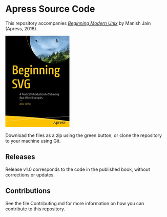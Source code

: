 # Apress Source Code

This repository accompanies [*Beginning Modern Unix*](http://www.apress.com/9781484235270) by Manish Jain (Apress, 2018).

[comment]: #cover
![Cover image](9781484235270.jpg)

Download the files as a zip using the green button, or clone the repository to your machine using Git.

## Releases

Release v1.0 corresponds to the code in the published book, without corrections or updates.

## Contributions

See the file Contributing.md for more information on how you can contribute to this repository.